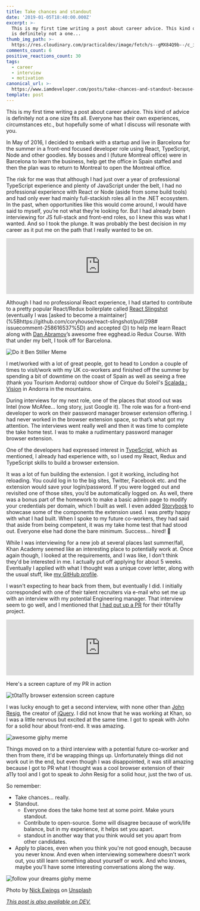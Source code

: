 ```yaml
---
title: Take chances and standout
date: '2019-01-05T18:40:00.000Z'
excerpt: >-
  This is my first time writing a post about career advice. This kind of advice
  is definitely not a one...
thumb_img_path: >-
  https://res.cloudinary.com/practicaldev/image/fetch/s--gMX84Q9b--/c_imagga_scale,f_auto,fl_progressive,h_420,q_auto,w_1000/https://thepracticaldev.s3.amazonaws.com/i/fgimfk93vbdn6v0csx5e.jpg
comments_count: 6
positive_reactions_count: 30
tags:
  - career
  - interview
  - motivation
canonical_url: >-
  https://www.iamdeveloper.com/posts/take-chances-and-standout-because-who-knows-3kh6/
template: post
---
```



This is my first time writing a post about career advice. This kind of advice is definitely not a one size fits all. Everyone has their own experiences, circumstances etc., but hopefully some of what I discuss will resonate with you.

In May of 2016, I decided to embark with a startup and live in Barcelona for the summer in a front-end focused developer role using React, TypeScript, Node and other goodies. My bosses and I (future Montreal office) were in Barcelona to learn the business, help get the office in Spain staffed and then the plan was to return to Montreal to open the Montreal office.

The risk for me was that although I had just over a year of professional TypeScript experience and plenty of JavaScript under the belt, I had no professional experience with React or Node (aside from some build tools) and had only ever had mainly full-stackish roles all in the .NET ecosystem. In the past, when opportunities like this would come around, I would have said to myself, you’re not what they’re looking for. But I had already been interviewing for JS full-stack and front-end roles, so I knew this was what I wanted. And so I took the plunge. It was probably the best decision in my career as it put me on the path that I really wanted to be on.


<iframe class="liquidTag" src="https://dev.to/embed/twitter?args=970335487071342593" style="border: 0; width: 100%;"></iframe>


Although I had no professional React experience, I had started to contribute to a pretty popular React/Redux boilerplate called [React Slingshot](https://github.com/coryhouse/react-slingshot/commits?author=nickytonline) (eventually I was [asked to become a maintainer](%5Bhttps://github.com/coryhouse/react-slingshot/pull/298# issuecomment-258616537%5D) and accepted 😉) to help me learn React along with [Dan Abramov](https://dev.to/dan_abramov)’s awesome free egghead.io Redux Course. With that under my belt, I took off for Barcelona.

![Do it Ben Stiller Meme](https://media.giphy.com/media/wi8Ez1mwRcKGI/giphy.gif "Do it Ben Stiller Meme")

I met/worked with a lot of great people, got to head to London a couple of times to visit/work with my UK co-workers and finished off the summer by spending a bit of downtime on the coast of Spain as well as seeing a free (thank you Tourism Andorra) outdoor show of Cirque du Soleil's [Scalada : Vision](https://visitandorra.com/en/agenda/scalada-vision-by-cirque-du-soleil-2016/) in Andorra in the mountains.

During interviews for my next role, one of the places that stood out was Intel (now McAfee... long story, just Google it). The role was for a front-end developer to work on their password manager browser extension offering. I had never worked in the browser extension space, so that’s what got my attention. The interviews went really well and then it was time to complete the take home test. I was to make a rudimentary password manager browser extension.

One of the developers had expressed interest in [TypeScript](https://dev.to/nickytonline/why-you-might-want-to-consider-using-typescript-6j3), which as mentioned, I already had experience with, so I used my React, Redux and TypeScript skills to build a browser extension.

It was a lot of fun building the extension. I got it working, including hot reloading. You could log in to the big sites, Twitter, Facebook etc. and the extension would save your login/password. If you were logged out and revisited one of those sites, you’d be automatically logged on. As well, there was a bonus part of the homework to make a basic admin page to modify your credentials per domain, which I built as well. I even added [Storybook](https://dev.to/nickytonline/getting-started-with-react-storybook-9jh) to showcase some of the components the extension used. I was pretty happy with what I had built. When I spoke to my future co-workers, they had said that aside from being competent, it was my take home test that had stood out. Everyone else had done the bare minimum. Success... hired! 💯

While I was interviewing for a new job at several places last summer/fall, Khan Academy seemed like an interesting place to potentially work at. Once again though, I looked at the requirements, and I was like, I don't think they'd be interested in me. I actually put off applying for about 5 weeks. Eventually I applied with what I thought was a unique cover letter, along with the usual stuff, like [my GitHub profile](https://github.com/nickytonline).

I wasn't expecting to hear back from them, but eventually I did. I initially corresponded with one of their talent recruiters via e-mail who set me up with an interview with my potential Engineering manager. That interview seem to go well, and I mentioned that [I had put up a PR](https://github.com/Khan/tota11y/pull/131) for their t0ta11y project.


<iframe class="liquidTag" src="https://dev.to/embed/github?args=https%3A%2F%2Fgithub.com%2FKhan%2Ftota11y" style="border: 0; width: 100%;"></iframe>


Here's a screen capture of my PR in action

![t0ta11y browser extension screen capture](https://www.iamdeveloper.com/static/t0ta11y-screen-capture-b30522dad097e6a4c9193e75dcd0bab5.gif "t0ta11y browser extension screen capture")

I was lucky enough to get a second interview, with none other than [John Resig](https://johnresig.com), the creator of [jQuery](https://jquery.com). I did not know that he was working at Khan, so I was a little nervous but excited at the same time. I got to speak with John for a solid hour about front-end. It was amazing.

![awesome giphy meme](https://media.giphy.com/media/Z6f7vzq3iP6Mw/giphy.gif "awesome giphy meme")

Things moved on to a third interview with a potential future co-worker and then from there, it'd be wrapping things up. Unfortunately things did not work out in the end, but even though I was disappointed, it was still amazing because I got to PR what I thought was a cool browser extension of their a11y tool and I got to speak to John Resig for a solid hour, just the two of us.

So remember:

- Take chances… really.
- Standout.
  - Everyone does the take home test at some point. Make yours standout.
  - Contribute to open-source. Some will disagree because of work/life balance, but in my experience, it helps set you apart.
  - standout in another way that you think would set you apart from other candidates.
- Apply to places, even when you think you're not good enough, because you never know. And even when interviewing somewhere doesn't work out, you still learn something about yourself or work. And who knows, maybe you'll have some interesting conversations along the way.

![follow your dreams giphy meme](https://media.giphy.com/media/htmzQfHfZF9wQ/giphy-downsized.gif "follow your dreams giphy meme")

Photo by [Nick Ewings](https://unsplash.com/photos/7cLIUI6rVDc?utm_source=unsplash&utm_medium=referral&utm_content=creditCopyText) on [Unsplash](https://unsplash.com/search/photos/standout?utm_source=unsplash&utm_medium=referral&utm_content=creditCopyText)

*[This post is also available on DEV.](https://dev.to/nickytonline/take-chances-and-standout-because-who-knows-3kh6)*


<script>
const parent = document.getElementsByTagName('head')[0];
const script = document.createElement('script');
script.type = 'text/javascript';
script.src = 'https://cdnjs.cloudflare.com/ajax/libs/iframe-resizer/4.1.1/iframeResizer.min.js';
script.charset = 'utf-8';
script.onload = function() {
    window.iFrameResize({}, '.liquidTag');
};
parent.appendChild(script);
</script>    
